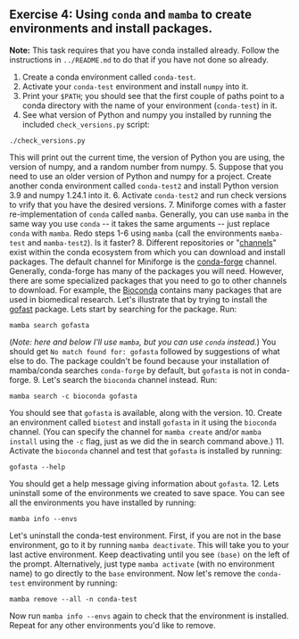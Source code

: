 ## Exercise 4: Using `conda` and `mamba` to create environments and install packages.

**Note:** This task requires that you have conda installed already. Follow the instructions in `../README.md` to do that if you have not done so already.

1. Create a conda environment called `conda-test`.
2. Activate your `conda-test` environment and install `numpy` into it.
3. Print your `$PATH`; you should see that the first couple of paths point to a conda directory with the name of your environment (`conda-test`) in it.
4. See what version of Python and numpy you installed by running the included `check_versions.py` script:
```
./check_versions.py
```
   This will print out the current time, the version of Python you are using, the version of numpy, and a random number from numpy.
5. Suppose that you need to use an older version of Python and numpy for a project. Create another conda environment called `conda-test2` and install Python version 3.9 and numpy 1.24.1 into it.
6. Activate `conda-test2` and run check versions to vrify that you have the desired versions.
7. Miniforge comes with a faster re-implementation of `conda` called `mamba`. Generally, you can use `mamba` in the same way you use `conda` -- it takes the same arguments -- just replace `conda` with `mamba`. Redo steps 1-6 using `mamba` (call the environments `mamba-test` and `mamba-test2`). Is it faster?
8. Different repositories or "[channels](https://docs.conda.io/projects/conda/en/latest/user-guide/concepts/channels.html)" exist within the conda ecosystem from which you can download and install packages. The default channel for Miniforge is the [conda-forge](https://conda-forge.org/) channel. Generally, conda-forge has many of the packages you will need. However, there are some specialized packages that you need to go to other channels to download. For example, the [Bioconda](https://bioconda.github.io/) contains many packages that are used in biomedical research. Let's illustrate that by trying to install the [gofast](https://github.com/virus-evolution/gofasta) package. Lets start by searching for the package. Run:
```
mamba search gofasta
```
(*Note: here and below I'll use `mamba`, but you can use `conda` instead.*) You should get `No match found for: gofasta` followed by suggestions of what else to do. The package couldn't be found because your installation of mamba/conda searches `conda-forge` by default, but `gofasta` is not in conda-forge.
9. Let's search the `bioconda` channel instead. Run:
```
mamba search -c bioconda gofasta
```
You should see that `gofasta` is available, along with the version.
10. Create an environment called `biotest` and install `gofasta` in it using the `bioconda` channel. (You can specify the channel for `mamba create` and/or `mamba install` using the `-c` flag, just as we did the in search command above.)
11. Activate the `bioconda` channel and test that `gofasta` is installed by running:
```
gofasta --help
```
You should get a help message giving information about `gofasta`.
12. Lets uninstall some of the environments we created to save space. You can see all the environments you have installed by running:
```
mamba info --envs
```
Let's uninstall the conda-test environment. First, if you are not in the base environment, go to it by running `mamba deactivate`. This will take you to your last active environment. Keep deactivating until you see `(base)` on the left of the prompt. Alternatively, just type `mamba activate` (with no environment name) to go directly to the `base` environment. Now let's remove the `conda-test` environment by running:
```
mamba remove --all -n conda-test
```
Now run `mamba info --envs` again to check that the environment is installed. Repeat for any other environments you'd like to remove.
